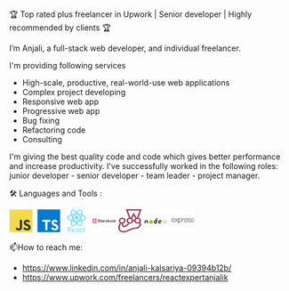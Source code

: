 🏆 Top rated plus freelancer in Upwork | Senior developer | Highly recommended by clients 🏆

I’m Anjali, a full-stack web developer, and individual freelancer. 

I'm providing following services

- High-scale, productive, real-world-use web applications
- Complex project developing
- Responsive web app
- Progressive web app
- Bug fixing
- Refactoring code
- Consulting  

I'm  giving the best quality code and code which gives better performance and increase productivity. I've successfully worked in the following roles: junior developer - senior developer - team leader - project manager.

🛠️ Languages and Tools :
<div>
  <img src="https://github.com/devicons/devicon/blob/master/icons/javascript/javascript-original.svg" title="Javascript" alt="Javascript" width="42" height="42"/>&nbsp;
  <img src="https://github.com/devicons/devicon/blob/master/icons/typescript/typescript-original.svg" title="Typescript" alt="Typescript" width="42" height="42"/>&nbsp;
  <img src="https://github.com/devicons/devicon/blob/master/icons/react/react-original-wordmark.svg" title="React" alt="React" width="42" height="42"/>&nbsp;
  <img src="https://github.com/devicons/devicon/blob/master/icons/storybook/storybook-original-wordmark.svg" title="Storybook" **alt="Storyblock" width="42" height="42"/>
  <img src="https://github.com/devicons/devicon/blob/master/icons/jest/jest-plain.svg" title="Jest" **alt="Jest" width="42" height="42"/>  
  <img src="https://github.com/devicons/devicon/blob/master/icons/nodejs/nodejs-original-wordmark.svg" title="NodeJS" alt="NodeJS" width="42" height="42"/>&nbsp;
  <img src="https://github.com/devicons/devicon/blob/master/icons/express/express-original-wordmark.svg" title="ExpressJS" alt="ExpressJS" width="42" height="42"/>&nbsp;
 
</div>


📫How to reach me: 
- https://www.linkedin.com/in/anjali-kalsariya-09394b12b/  
- https://www.upwork.com/freelancers/reactexpertanjalik

